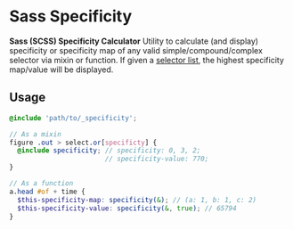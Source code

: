 Sass Specificity
================

**Sass (SCSS) Specificity Calculator**
Utility to calculate (and display) specificity or specificity map of any valid simple/compound/complex selector via mixin or function. If given a [selector list](http://dev.w3.org/csswg/selectors4/#selector-list), the highest specificity map/value will be displayed.

## Usage
```scss
@include 'path/to/_specificity';

// As a mixin
figure .out > select.or[specificty] {
  @include specificity; // specificity: 0, 3, 2;
                        // specificity-value: 770;
}

// As a function
a.head #of + time {
  $this-specificity-map: specificity(&); // (a: 1, b: 1, c: 2)
  $this-specificity-value: specificity(&, true); // 65794
}
```
